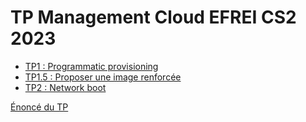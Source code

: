 # TP Management Cloud EFREI CS2 2023

- [TP1 : Programmatic provisioning](./TP1/TP1.md)
- [TP1.5 : Proposer une image renforcée](./TP1.5/TP1-5.md)
- [TP2 : Network boot](./TP2/TP2.md)

[Énoncé du TP](https://gitlab.com/it4lik/b2-efrei-cloud-2023.git)
